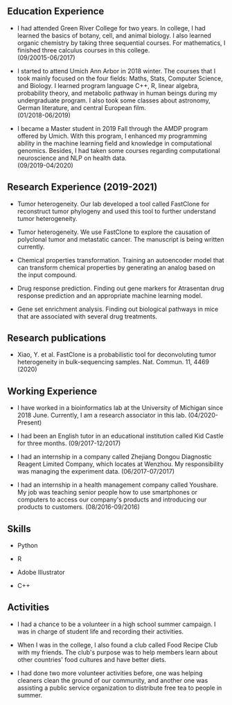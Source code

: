 ## Education Experience 

- I had attended Green River College for two years. In college, I had learned the basics of botany, cell, and animal biology. I also learned organic chemistry by taking three sequential courses. For mathematics, I finished three calculus courses in this college.                       
                                                                                  (09/20015-06/2017)

- I started to attend Umich Ann Arbor in 2018 winter. The courses that I took mainly focused on the four fields: Maths, Stats, Computer Science, and Biology. I learned program language C++, R, linear algebra, probability theory, and metabolic pathway in human beings during my undergraduate program. I also took some classes about astronomy, German literature, and central European film.                                                                                        
                                                     (01/2018-06/2019)

- I became a Master student in 2019 Fall through the AMDP program offered by Umich. With this program, I enhanced my programming ability in the machine learning field and knowledge in computational genomics. Besides, I had taken some courses regarding computational neuroscience and NLP on health data.                                                                
                                                                                                                            (09/2019-04/2020)

## Research Experience (2019-2021)

- Tumor heterogeneity. Our lab developed a tool called FastClone for reconstruct tumor phylogeny and used this tool to further understand tumor heterogeneity.

- Tumor heterogeneity. We use FastClone to explore the causation of polyclonal tumor and metastatic cancer. The manuscript is being written currently. 

- Chemical properties transformation. Training an autoencoder model that can transform chemical properties by generating an analog based on the input compound.

- Drug response prediction. Finding out gene markers for Atrasentan drug response prediction and an appropriate machine learning model.

- Gene set enrichment analysis. Finding out biological pathways in mice that are associated with several drug treatments.

## Research publications
- Xiao, Y. et al. FastClone is a probabilistic tool for deconvoluting tumor heterogeneity in bulk-sequencing samples. Nat. Commun. 11, 4469 (2020)

## Working Experience
- I have worked in a bioinformatics lab at the University of Michigan since 2018 June. Currently, I am a research associator in this lab.
(04/2020-Present)

- I had been an English tutor in an educational institution called Kid Castle for three months.
(09/2017-12/2017)

- I had an internship in a company called Zhejiang Dongou Diagnostic Reagent Limited Company, which locates at Wenzhou. My responsibility was managing the experiment data.
(06/2017-07/2017)

- I had an internship in a health management company called Youshare. My job was teaching senior people how to use smartphones or computers to access our company's products and introducing our products to customers.
(08/2016-09/2016)

## Skills 
- Python

- R

- Adobe Illustrator

- C++

## Activities
- I had a chance to be a volunteer in a high school summer campaign. I was in charge of student life and recording their activities.

- When I was in the college, I also found a club called Food Recipe Club with my friends. The club's purpose was to help members learn about other countries' food cultures and have better diets.

- I had done two more volunteer activities before, one was helping cleaners clean the ground of our community, and another one was assisting a public service organization to distribute free tea to people in summer.



